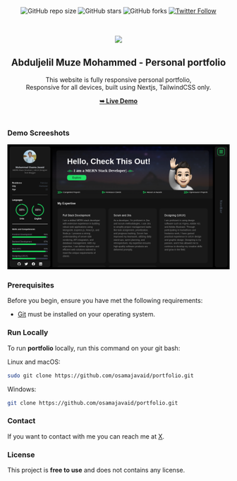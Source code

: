 <div align="center">
  
 ![GitHub repo size](https://img.shields.io/github/repo-size/Ajousman/LIDYA1)
  ![GitHub stars](https://img.shields.io/github/stars/Ajousman/LIDYA1?style=social)
  ![GitHub forks](https://img.shields.io/github/forks/Ajousman/LIDYA1?style=social)
  [![Twitter Follow](https://img.shields.io/twitter/follow/abduljelil55391?style=social)](https://twitter.com/intent/follow?screen_name=abduljelil55391)

  <br />
  <br />
  
  <img src="./#" />

  <h2 align="center">Abduljelil Muze Mohammed - Personal portfolio</h2>

This website is fully responsive personal portfolio, <br />Responsive for all devices, built using Nextjs, TailwindCSS only.

<a href="https://osamajavaid.vercel.app/"><strong>➥ Live Demo</strong></a>

</div>

<br />

### Demo Screeshots

![Osama Portfolio Desktop Demo](./public/readme-images/portfolio.png "Desktop Demo")

### Prerequisites

Before you begin, ensure you have met the following requirements:

- [Git](https://git-scm.com/downloads "Download Git") must be installed on your operating system.

### Run Locally

To run **portfolio** locally, run this command on your git bash:

Linux and macOS:

```bash
sudo git clone https://github.com/osamajavaid/portfolio.git
```

Windows:

```bash
git clone https://github.com/osamajavaid/portfolio.git
```

### Contact

If you want to contact with me you can reach me at [X](https://www.x.com/iosamajavaid).

### License

This project is **free to use** and does not contains any license.
